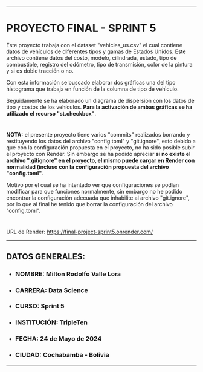 
---
# PROYECTO FINAL - SPRINT 5

Este proyecto trabaja con el dataset "vehicles_us.csv" el cual contiene datos de vehículos de diferentes tipos y gamas de Estados Unidos. Este archivo contiene datos del costo, modelo, cilindrada, estado, tipo de combustible, registro del odómetro, tipo de transmisión, color de la pintura y si es doble tracción o no.

Con esta información se buscado elaborar dos gráficas una del tipo histograma que trabaja en función de la columna de tipo de vehìculo.

Seguidamente se ha elaborado un diagrama de dispersión  con los datos de tipo y costos de los vehículos. **Para la activación de ambas gráficas se ha utilizado el recurso "st.checkbox"**.

#
**NOTA:** el presente proyecto tiene varios "commits" realizados borrando y restituyendo los datos del archivo "config.toml" y "git.ignore", esto debido a que con la configuración propuesta en el proyecto, no ha sido posible subir el proyecto con Render. Sin embargo se ha podido apreciar **si no existe el archivo ".gitignore" en el proyecto, el mismo puede cargar en Render con normalidad (incluso con la configuración propuesta del archivo "config.toml"**. 

Motivo por el cual se ha intentado ver que configuraciones se podían modificar para que funciones normalmente, sin embargo no he podido encontrar la configuración adecuada que inhabilite al archivo "git.ignore", por lo que al final he tenido que borrar la configuración del archivo "config.toml".

#
URL de Render: https://final-project-sprint5.onrender.com/

---

## DATOS GENERALES:

 - ### **NOMBRE:** Milton Rodolfo Valle Lora
 - ### **CARRERA:** Data Science
 - ### **CURSO:** Sprint 5
 - ### **INSTITUCIÓN:** TripleTen
 - ### **FECHA:** 24 de Mayo de 2024
 - ### **CIUDAD:** Cochabamba - Bolivia
---

